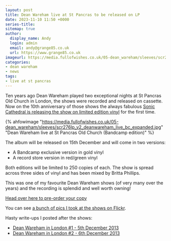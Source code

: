 ```yaml
---
layout: post
title: Dean Wareham live at St Pancras to be released on LP
date: 2023-11-10 11:50 +0000
series-title:
sitemap: true
author:
  display_name: Andy
  login: admin
  email: andy@grange85.co.uk
  url: https://www.grange85.co.uk
imageurl: https://media.fullofwishes.co.uk/05-dean_wareham/sleeves/scr276lp_v2_deanwareham_live_bc_expanded.jpg
categories:
- dean wareham
- news
tags:
- live at st pancras
---
```

Ten years ago Dean Wareham played two exceptional nights at St Pancras Old Church in London, the shows were recorded and released on cassette. Now on the 10th anniversary of those shows the always fabulous [Sonic Cathedral is releasing the show on limited edition vinyl](https://linktr.ee/dwspoc) for the first time.

{% ahfowimage "https://media.fullofwishes.co.uk/05-dean_wareham/sleeves/scr276lp_v2_deanwareham_live_bc_expanded.jpg" "Dean Wareham live at St Pancras Old Church (Bandcamp edition)" %}

The album will be released on 15th December and will come in two versions:

 - A Bandcamp exclusive version in gold vinyl
 - A record store version in red/green vinyl

Both editions will be limited to 250 copies of each. The show is spread across three sides of vinyl and has been mixed by Britta Phillips.

This was one of my favourite Dean Wareham shows (of very many over the years) and the recording is splendid and well worth owning!

[Head over here to pre-order your copy](https://linktr.ee/dwspoc) 

You can see [a bunch of pics I took at the shows on Flickr](https://www.flickr.com/photos/grange85/albums/72177720312571151).

Hasty write-ups I posted after the shows:
 - [Dean Wareham in London #1 - 5th December 2013](/2013/12/06/dean-wareham-in-london-1/)
 - [Dean Wareham in London #2 - 6th December 2013](/2013/12/07/dean-wareham-in-london-2/)
